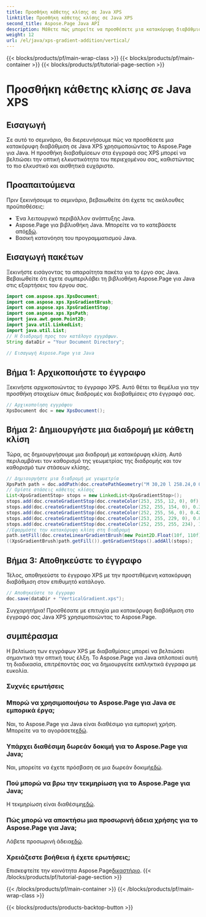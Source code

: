 ```yaml
---
title: Προσθήκη κάθετης κλίσης σε Java XPS
linktitle: Προσθήκη κάθετης κλίσης σε Java XPS
second_title: Aspose.Page Java API
description: Μάθετε πώς μπορείτε να προσθέσετε μια κατακόρυφη διαβάθμιση σε έγγραφα Java XPS με το Aspose.Page. Βελτιώστε την οπτική απήχηση χωρίς κόπο. Οδηγός βήμα προς βήμα στο εσωτερικό.
weight: 12
url: /el/java/xps-gradient-addition/vertical/
---
```


{{< blocks/products/pf/main-wrap-class >}}
{{< blocks/products/pf/main-container >}}
{{< blocks/products/pf/tutorial-page-section >}}

# Προσθήκη κάθετης κλίσης σε Java XPS

## Εισαγωγή
Σε αυτό το σεμινάριο, θα διερευνήσουμε πώς να προσθέσετε μια κατακόρυφη διαβάθμιση σε Java XPS χρησιμοποιώντας το Aspose.Page για Java. Η προσθήκη διαβαθμίσεων στα έγγραφά σας XPS μπορεί να βελτιώσει την οπτική ελκυστικότητα του περιεχομένου σας, καθιστώντας το πιο ελκυστικό και αισθητικά ευχάριστο.
## Προαπαιτούμενα
Πριν ξεκινήσουμε το σεμινάριο, βεβαιωθείτε ότι έχετε τις ακόλουθες προϋποθέσεις:
- Ένα λειτουργικό περιβάλλον ανάπτυξης Java.
-  Aspose.Page για βιβλιοθήκη Java. Μπορείτε να το κατεβάσετε από[εδώ](https://releases.aspose.com/page/java/).
- Βασική κατανόηση του προγραμματισμού Java.
## Εισαγωγή πακέτων
Ξεκινήστε εισάγοντας τα απαραίτητα πακέτα για το έργο σας Java. Βεβαιωθείτε ότι έχετε συμπεριλάβει τη βιβλιοθήκη Aspose.Page για Java στις εξαρτήσεις του έργου σας.
```java
import com.aspose.xps.XpsDocument;
import com.aspose.xps.XpsGradientBrush;
import com.aspose.xps.XpsGradientStop;
import com.aspose.xps.XpsPath;
import java.awt.geom.Point2D;
import java.util.LinkedList;
import java.util.List;
// Η διαδρομή προς τον κατάλογο εγγράφων.
String dataDir = "Your Document Directory";
        
// Εισαγωγή Aspose.Page για Java
```
## Βήμα 1: Αρχικοποιήστε το έγγραφο
Ξεκινήστε αρχικοποιώντας το έγγραφο XPS. Αυτό θέτει τα θεμέλια για την προσθήκη στοιχείων όπως διαδρομές και διαβαθμίσεις στο έγγραφό σας.
```java
// Αρχικοποίηση εγγράφου
XpsDocument doc = new XpsDocument();
```
## Βήμα 2: Δημιουργήστε μια διαδρομή με κάθετη κλίση
Τώρα, ας δημιουργήσουμε μια διαδρομή με κατακόρυφη κλίση. Αυτό περιλαμβάνει τον καθορισμό της γεωμετρίας της διαδρομής και τον καθορισμό των στάσεων κλίσης.
```java
// Δημιουργήστε μια διαδρομή με γεωμετρία
XpsPath path = doc.addPath(doc.createPathGeometry("M 30,20 l 258.24,0 0,56.64 -258.24,0 Z"));
// Ορίστε στάσεις κάθετης κλίσης
List<XpsGradientStop> stops = new LinkedList<XpsGradientStop>();
stops.add(doc.createGradientStop(doc.createColor(253, 255, 12, 0), 0f));
stops.add(doc.createGradientStop(doc.createColor(252, 255, 154, 0), 0.359375f));
stops.add(doc.createGradientStop(doc.createColor(252, 255, 56, 0), 0.424805f));
stops.add(doc.createGradientStop(doc.createColor(253, 255, 229, 0), 0.879883f));
stops.add(doc.createGradientStop(doc.createColor(252, 255, 255, 234), 1f));
//Εφαρμόστε την κατακόρυφη κλίση στη διαδρομή
path.setFill(doc.createLinearGradientBrush(new Point2D.Float(10f, 110f), new Point2D.Float(10f, 200f)));
((XpsGradientBrush)path.getFill()).getGradientStops().addAll(stops);
```
## Βήμα 3: Αποθηκεύστε το έγγραφο
Τέλος, αποθηκεύστε το έγγραφο XPS με την προστιθέμενη κατακόρυφη διαβάθμιση στον επιθυμητό κατάλογο.
```java
// Αποθηκεύστε το έγγραφο
doc.save(dataDir + "VerticalGradient.xps");
```
Συγχαρητήρια! Προσθέσατε με επιτυχία μια κατακόρυφη διαβάθμιση στο έγγραφό σας Java XPS χρησιμοποιώντας το Aspose.Page.
## συμπέρασμα
Η βελτίωση των εγγράφων XPS με διαβαθμίσεις μπορεί να βελτιώσει σημαντικά την οπτική τους έλξη. Το Aspose.Page για Java απλοποιεί αυτή τη διαδικασία, επιτρέποντάς σας να δημιουργείτε εκπληκτικά έγγραφα με ευκολία.

### Συχνές ερωτήσεις
### Μπορώ να χρησιμοποιήσω το Aspose.Page για Java σε εμπορικά έργα;
 Ναι, το Aspose.Page για Java είναι διαθέσιμο για εμπορική χρήση. Μπορείτε να το αγοράσετε[εδώ](https://purchase.aspose.com/buy).
### Υπάρχει διαθέσιμη δωρεάν δοκιμή για το Aspose.Page για Java;
 Ναι, μπορείτε να έχετε πρόσβαση σε μια δωρεάν δοκιμή[εδώ](https://releases.aspose.com/).
### Πού μπορώ να βρω την τεκμηρίωση για το Aspose.Page για Java;
 Η τεκμηρίωση είναι διαθέσιμη[εδώ](https://reference.aspose.com/page/java/).
### Πώς μπορώ να αποκτήσω μια προσωρινή άδεια χρήσης για το Aspose.Page για Java;
 Λάβετε προσωρινή άδεια[εδώ](https://purchase.aspose.com/temporary-license/).
### Χρειάζεστε βοήθεια ή έχετε ερωτήσεις;
 Επισκεφτείτε την κοινότητα Aspose.Page[δικαστήριο](https://forum.aspose.com/c/page/39).
{{< /blocks/products/pf/tutorial-page-section >}}

{{< /blocks/products/pf/main-container >}}
{{< /blocks/products/pf/main-wrap-class >}}

{{< blocks/products/products-backtop-button >}}

